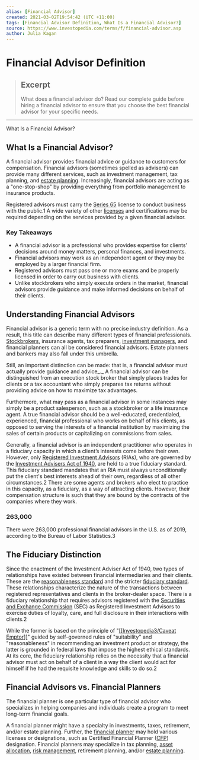 ```yaml
---
alias: [Financial Advisor]
created: 2021-03-02T19:54:42 (UTC +11:00)
tags: [Financial Advisor Definition, What Is a Financial Advisor?]
source: https://www.investopedia.com/terms/f/financial-advisor.asp
author: Julia Kagan
---
```


# Financial Advisor Definition

> ## Excerpt
> What does a financial advisor do? Read our complete guide before hiring a financial advisor to ensure that you choose the best financial advisor for your specific needs.

---

What Is a Financial Advisor?
## What Is a Financial Advisor?

A financial advisor provides financial advice or guidance to customers for compensation. Financial advisors (sometimes spelled as advisers) can provide many different services, such as investment management, tax planning, and [estate planning](https://www.investopedia.com/terms/e/estateplanning.asp). Increasingly, financial advisors are acting as a "one-stop-shop" by providing everything from portfolio management to insurance products.

Registered advisors must carry the [Series 65](https://www.investopedia.com/terms/s/series65.asp) license to conduct business with the public.1 A wide variety of other [licenses](https://www.investopedia.com/ask/answers/091815/do-financial-advisors-have-be-licensed.asp) and certifications may be required depending on the services provided by a given financial advisor.

### Key Takeaways

-   A financial advisor is a professional who provides expertise for clients' decisions around money matters, personal finances, and investments.
-   Financial advisors may work as an independent agent or they may be employed by a larger financial firm.
-   Registered advisors must pass one or more exams and be properly licensed in order to carry out business with clients.
-   Unlike stockbrokers who simply execute orders in the market, financial advisors provide guidance and make informed decisions on behalf of their clients.

## Understanding Financial Advisors

Financial advisor is a generic term with no precise industry definition. As a result, this title can describe many different types of financial professionals. [Stockbrokers](https://www.investopedia.com/terms/s/stockbroker.asp), insurance agents, tax preparers, [investment managers](https://www.investopedia.com/terms/i/investment-manager.asp), and financial planners can all be considered financial advisors. Estate planners and bankers may also fall under this umbrella.

Still, an important distinction can be made: that is, a financial advisor must actually provide guidance and advice_._ A financial advisor can be distinguished from an execution stock broker that simply places trades for clients or a tax accountant who simply prepares tax returns without providing advice on how to maximize tax advantages.

Furthermore, what may pass as a financial advisor in some instances may simply be a product salesperson, such as a stockbroker or a life insurance agent. A true financial advisor should be a well-educated, credentialed, experienced, financial professional who works on behalf of his clients, as opposed to serving the interests of a financial institution by maximizing the sales of certain products or capitalizing on commissions from sales.

Generally, a financial advisor is an independent practitioner who operates in a fiduciary capacity in which a client’s interests come before their own. However, only [Registered Investment Advisors](https://www.investopedia.com/terms/r/ria.asp) (RIAs), who are governed by the [Investment Advisers Act of 1940](https://www.investopedia.com/terms/i/investadvact.asp), are held to a true fiduciary standard. This fiduciary standard mandates that an RIA must always unconditionally put the client's best interests ahead of their own, regardless of all other circumstances.2 There are some agents and brokers who elect to practice in this capacity, as a fiduciary, as a way of attracting clients. However, their compensation structure is such that they are bound by the contracts of the companies where they work.

### 263,000

There were 263,000 professional financial advisors in the U.S. as of 2019, according to the Bureau of Labor Statistics.3

## The Fiduciary Distinction

Since the enactment of the Investment Adviser Act of 1940, two types of relationships have existed between financial intermediaries and their clients. These are the [reasonableness standard](https://www.investopedia.com/terms/r/reasonableness-standard.asp) and the stricter [fiduciary standard](https://www.investopedia.com/terms/f/fiduciary.asp). These relationships characterize the nature of the transactions between registered representatives and clients in the broker-dealer space. There is a fiduciary relationship that requires advisors registered with the [Securities and Exchange Commission](https://www.investopedia.com/terms/s/sec.asp) (SEC) as Registered Investment Advisors to exercise duties of loyalty, care, and full disclosure in their interactions with clients.2

While the former is based on the principle of "[[[Investopedia3/Caveat Emptor]]](https://www.investopedia.com/terms/c/caveatemptor.asp)" guided by self-governed rules of "suitability" and "reasonableness" in recommending an investment product or strategy, the latter is grounded in federal laws that impose the highest ethical standards. At its core, the fiduciary relationship relies on the necessity that a financial advisor must act on behalf of a client in a way the client would act for himself if he had the requisite knowledge and skills to do so.2

## Financial Advisors vs. Financial Planners

The financial planner is one particular type of financial advisor who specializes in helping companies and individuals create a program to meet long-term financial goals.

A financial planner might have a specialty in investments, taxes, retirement, and/or estate planning. Further, the [financial planner](https://www.investopedia.com/articles/01/101001.asp) may hold various licenses or designations, such as Certified Financial Planner ([CFP](https://www.investopedia.com/terms/c/cfp.asp)) designation. Financial planners may specialize in tax planning, [asset allocation](https://www.investopedia.com/terms/a/assetallocation.asp), [risk management](https://www.investopedia.com/terms/r/riskmanagement.asp), retirement planning, and/or [estate planning](https://www.investopedia.com/terms/e/estateplanning.asp).
